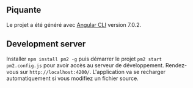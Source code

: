 ## Piquante

Le projet a été généré avec [Angular CLI](https://github.com/angular/angular-cli) version 7.0.2.

## Development server

Installer `npm install pm2 -g` puis démarrer le projet `pm2 start pm2.config.js` pour avoir accès au serveur de développement. Rendez-vous sur `http://localhost:4200/`. L'application va se recharger automatiquement si vous modifiez un fichier source.
